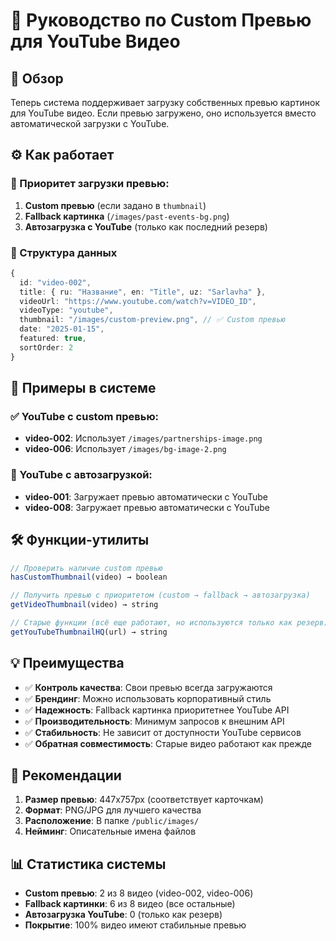 # 🎥 Руководство по Custom Превью для YouTube Видео

## 📝 Обзор

Теперь система поддерживает загрузку собственных превью картинок для YouTube видео. Если превью загружено, оно используется вместо автоматической загрузки с YouTube.

## ⚙️ Как работает

### 🎯 Приоритет загрузки превью:

1. **Custom превью** (если задано в `thumbnail`)
2. **Fallback картинка** (`/images/past-events-bg.png`)
3. **Автозагрузка с YouTube** (только как последний резерв)

### 🔧 Структура данных

```typescript
{
  id: "video-002",
  title: { ru: "Название", en: "Title", uz: "Sarlavha" },
  videoUrl: "https://www.youtube.com/watch?v=VIDEO_ID",
  videoType: "youtube",
  thumbnail: "/images/custom-preview.png", // ✅ Custom превью
  date: "2025-01-15",
  featured: true,
  sortOrder: 2
}
```

## 📁 Примеры в системе

### ✅ YouTube с custom превью:
- **video-002**: Использует `/images/partnerships-image.png`
- **video-006**: Использует `/images/bg-image-2.png`

### 🔄 YouTube с автозагрузкой:
- **video-001**: Загружает превью автоматически с YouTube
- **video-008**: Загружает превью автоматически с YouTube

## 🛠️ Функции-утилиты

```typescript
// Проверить наличие custom превью
hasCustomThumbnail(video) → boolean

// Получить превью с приоритетом (custom → fallback → автозагрузка)
getVideoThumbnail(video) → string

// Старые функции (всё еще работают, но используются только как резерв)
getYouTubeThumbnailHQ(url) → string
```

## 💡 Преимущества

- ✅ **Контроль качества**: Свои превью всегда загружаются
- ✅ **Брендинг**: Можно использовать корпоративный стиль  
- ✅ **Надежность**: Fallback картинка приоритетнее YouTube API
- ✅ **Производительность**: Минимум запросов к внешним API
- ✅ **Стабильность**: Не зависит от доступности YouTube сервисов
- ✅ **Обратная совместимость**: Старые видео работают как прежде

## 🚀 Рекомендации

1. **Размер превью**: 447x757px (соответствует карточкам)
2. **Формат**: PNG/JPG для лучшего качества
3. **Расположение**: В папке `/public/images/`
4. **Нейминг**: Описательные имена файлов

## 📊 Статистика системы

- **Custom превью**: 2 из 8 видео (video-002, video-006)
- **Fallback картинки**: 6 из 8 видео (все остальные)
- **Автозагрузка YouTube**: 0 (только как резерв)
- **Покрытие**: 100% видео имеют стабильные превью 